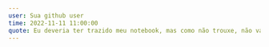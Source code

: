 ```yaml
---
user: Sua github user
time: 2022-11-11 11:00:00
quote: Eu deveria ter trazido meu notebook, mas como não trouxe, não vai rolar fix da firma na sexta de noite dessa vez 😅
---
```

